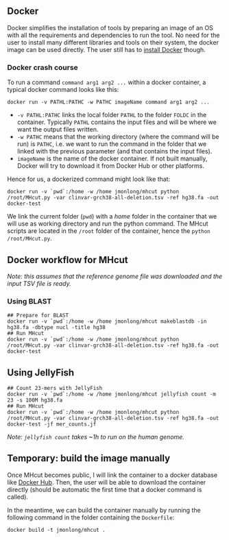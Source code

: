 ## Docker

Docker simplifies the installation of tools by preparing an image of an OS with all the requirements and dependencies to run the tool.
No need for the user to install many different libraries and tools on their system, the docker image can be used directly.
The user still has to [install Docker](https://docs.docker.com/install/) though.

### Docker crash course

To run a command `command arg1 arg2 ...` within a docker container, a typical docker command looks like this:

```shell
docker run -v PATHL:PATHC -w PATHC imageName command arg1 arg2 ...
```

- `-v PATHL:PATHC` links the local folder `PATHL` to the folder `FOLDC` in the container. Typically `PATHL` contains the input files and will be where we want the output files written.
- `-w PATHC` means that the working directory (where the command will be run) is `PATHC`, i.e. we want to run the command in the folder that we linked with the previous parameter (and that contains the input files).
- `imageName` is the name of the docker container. If not built manually, Docker will try to download it from Docker Hub or other platforms.

Hence for us, a dockerized command might look like that:

```shell
docker run -v `pwd`:/home -w /home jmonlong/mhcut python /root/MHcut.py -var clinvar-grch38-all-deletion.tsv -ref hg38.fa -out docker-test
```

We link the current folder (`pwd`) with a *home* folder in the container that we will use as working directory and run the python command.
The MHcut scripts are located in the `/root` folder of the container, hence the `python /root/MHcut.py`.

## Docker workflow for MHcut

*Note: this assumes that the reference genome file was downloaded and the input TSV file is ready.*

### Using BLAST

```shell
## Prepare for BLAST
docker run -v `pwd`:/home -w /home jmonlong/mhcut makeblastdb -in hg38.fa -dbtype nucl -title hg38
## Run MHcut
docker run -v `pwd`:/home -w /home jmonlong/mhcut python /root/MHcut.py -var clinvar-grch38-all-deletion.tsv -ref hg38.fa -out docker-test
```

## Using JellyFish

```shell
## Count 23-mers with JellyFish
docker run -v `pwd`:/home -w /home jmonlong/mhcut jellyfish count -m 23 -s 100M hg38.fa
## Run MHcut
docker run -v `pwd`:/home -w /home jmonlong/mhcut python /root/MHcut.py -var clinvar-grch38-all-deletion.tsv -ref hg38.fa -out docker-test -jf mer_counts.jf
```

*Note: `jellyfish count` takes ~1h to run on the human genome.*

## Temporary: build the image manually

Once MHcut becomes public, I will link the container to a docker database like [Docker Hub](https://hub.docker.com/).
Then, the user will be able to download the container directly (should be automatic the first time that a docker command is called).

In the meantime, we can build the container manually by running the following command in the folder containing the `Dockerfile`:

```shell
docker build -t jmonlong/mhcut .
```

